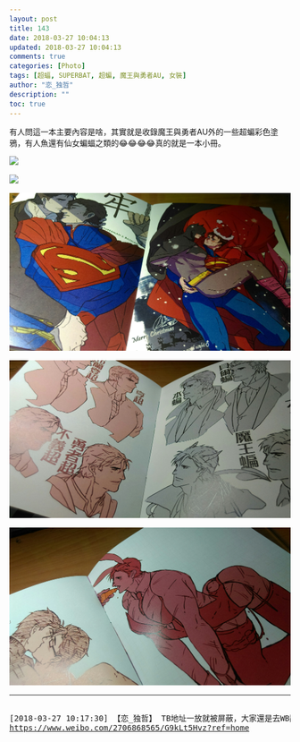 ```yaml
---
layout: post
title: 143
date: 2018-03-27 10:04:13
updated: 2018-03-27 10:04:13
comments: true
categories: [Photo]
tags: [超蝠, SUPERBAT, 超蝙, 魔王與勇者AU, 女裝]
author: "恋_独哲"
description: ""
toc: true
---
```


<p dir="ltr"  >有人問這一本主要內容是啥，其實就是收錄魔王與勇者AU外的一些超蝙彩色塗鴉，有人魚還有仙女蝙蝠之類的😂😂😂😂真的就是一本小冊。</p>

![](https://raw.githubusercontent.com/alicewish/maple50821/master/img_YW5MWVN1NEpoZFhLMUpncktMRERXSkJPVjJTTmNlUkNGRElSNG41SkhaRzkwTS9MZURmZmpRPT0.jpg)

![](https://raw.githubusercontent.com/alicewish/maple50821/master/img_YW5MWVN1NEpoZFhLMUpncktMRERXRGE0dEFva2FUVlowV0N3Z0Zoc3JkeHVCTC80cGdGbGVBPT0.jpg)

![](https://raw.githubusercontent.com/alicewish/maple50821/master/img_YW5MWVN1NEpoZFhLMUpncktMRERXRVE5UnQ3MUhZV05YMmlVWDArWDBKVXhNV3c1TW5UQlNBPT0.jpg)

![](https://raw.githubusercontent.com/alicewish/maple50821/master/img_YW5MWVN1NEpoZFhLMUpncktMRERXUCsyM0lFSW93VGYyZitFbU4vT3RCNmV4Mm54QW9jRVlRPT0.jpg)

![](https://raw.githubusercontent.com/alicewish/maple50821/master/img_YW5MWVN1NEpoZFhLMUpncktMRERXTWlqaTBKZW01RzRZd2VGaXRZQ082eG1DcFBLa28zUWhBPT0.jpg)

---

<pre>

[2018-03-27 10:17:30] 【恋_独哲】 TB地址一放就被屏蔽，大家還是去WB翻吧 
<a target="_blank" class="f-atbox s-fc2" rel="nofollow" href="https://www.weibo.com/2706868565/G9kLt5Hvz?ref=home"  >https://www.weibo.com/2706868565/G9kLt5Hvz?ref=home</a>

</pre>
